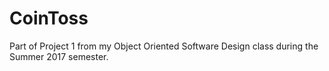 # CoinToss
Part of Project 1 from my Object Oriented Software Design class during the Summer 2017 semester.
